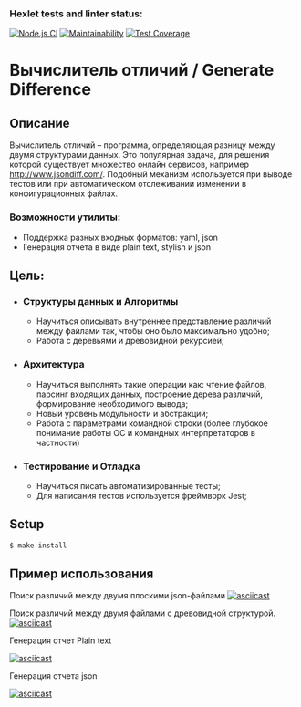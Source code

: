### Hexlet tests and linter status:

 [![Node.js CI](https://github.com/Jenmaru/frontend-project-46/actions/workflows/github-actions-demo.yml/badge.svg?branch=master&event=push)](https://github.com/Jenmaru/frontend-project-46/actions) [![Maintainability](https://api.codeclimate.com/v1/badges/7fd248435b89416ac7fc/maintainability)](https://codeclimate.com/github/Jenmaru/frontend-project-46/maintainability) [![Test Coverage](https://api.codeclimate.com/v1/badges/7fd248435b89416ac7fc/test_coverage)](https://codeclimate.com/github/Jenmaru/frontend-project-46/test_coverage)

# Вычислитель отличий / Generate Difference

## Описание
Вычислитель отличий – программа, определяющая разницу между двумя структурами данных. Это популярная задача, для решения которой существует множество онлайн сервисов, например http://www.jsondiff.com/. Подобный механизм используется при выводе тестов или при автоматическом отслеживании изменении в конфигурационных файлах.

### Возможности утилиты:
  - Поддержка разных входных форматов: yaml, json
  - Генерация отчета в виде plain text, stylish и json

## Цель:

- ### Структуры данных и Алгоритмы
    - Научиться описывать внутреннее представление различий между файлами так, чтобы оно было максимально удобно;
    - Работа с деревьями и древовидной рекурсией;  

- ### Архитектура
    - Научиться выполнять такие операции как: чтение файлов, парсинг входящих данных, построение дерева различий, формирование необходимого вывода;
    - Новый уровень модульности и абстракций;
    - Работа с параметрами командной строки (более глубокое понимание работы ОС и командных интерпретаторов в частности)

- ### Тестирование и Отладка
    - Научиться писать автоматизированные тесты;
    - Для написания тестов используется фреймворк Jest;

## Setup

```sh
$ make install
```

## Пример использования
Поиск различий между двумя плоскими json-файлами
[![asciicast](https://asciinema.org/a/7XQSzzodsTxzwMsewztIE3iLr.svg)](https://asciinema.org/a/7XQSzzodsTxzwMsewztIE3iLr)

Поиск различий между двумя файлами с древовидной структурой.
[![asciicast](https://asciinema.org/a/78pthe8irVnMy3wCScGSvbdsz.svg)](https://asciinema.org/a/78pthe8irVnMy3wCScGSvbdsz)

Генерация отчет Plain text  

[![asciicast](https://asciinema.org/a/9frtTWss3jH0jYnCym0j7bz9K.svg)](https://asciinema.org/a/9frtTWss3jH0jYnCym0j7bz9K)

Генерация отчета json

[![asciicast](https://asciinema.org/a/FPa7x4RfChvShGzOz4dKcokFy.svg)](https://asciinema.org/a/FPa7x4RfChvShGzOz4dKcokFy)